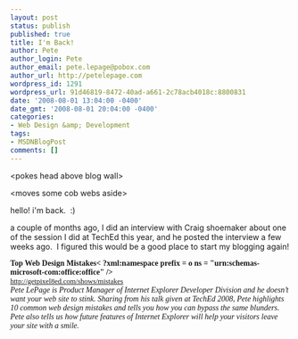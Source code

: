 ```yaml
---
layout: post
status: publish
published: true
title: I'm Back!
author: Pete
author_login: Pete
author_email: pete.lepage@pobox.com
author_url: http://petelepage.com
wordpress_id: 1291
wordpress_url: 91d46819-8472-40ad-a661-2c78acb4018c:8800831
date: '2008-08-01 13:04:00 -0400'
date_gmt: '2008-08-01 20:04:00 -0400'
categories:
- Web Design &amp; Development
tags:
- MSDNBlogPost
comments: []
---
```

<p>&lt;pokes head above blog wall&gt;</p>
<p>&lt;moves some cob webs aside&gt;</p>
<p>hello! i'm back.  :)</p>
<p>a couple of months ago, I did an interview with Craig shoemaker about one of the session I did at TechEd this year, and he posted the interview a few weeks ago.  I figured this would be a good place to start my blogging again!</p>
<p class="MsoNormal" style="margin: 0in 0in 0pt;"><strong><span style="font-size: small;"> </span><span style="font-family: Calibri;">Top Web Design Mistakes&lt; ?xml:namespace prefix = o ns = "urn:schemas-microsoft-com:office:office" /&gt;</span></strong></p>
<p class="MsoNormal" style="margin: 0in 0in 0pt;"><a href="http://getpixel8ed.com/shows/mistakes"><span style="font-family: Calibri; font-size: small;">http://getpixel8ed.com/shows/mistakes</span></a></p>
<p class="MsoNormal" style="margin: 0in 0in 0pt;"><span style="font-family: Calibri; font-size: small;"> </span></p>
<p class="MsoNormal" style="margin: 0in 0in 0pt;"><em><span style="font-family: Calibri;">Pete LePage is Product Manager of Internet Explorer Developer Division and he doesn’t want your web site to stink. Sharing from his talk given at TechEd 2008, Pete highlights 10 common web design mistakes and tells you how you can bypass the same blunders. Pete also tells us how future features of Internet Explorer will help your visitors leave your site with a smile.</span></em></p>
<p><img src="http://blogs.msdn.com/aggbug.aspx?PostID=8800831" alt="" width="1" height="1" /></p>
